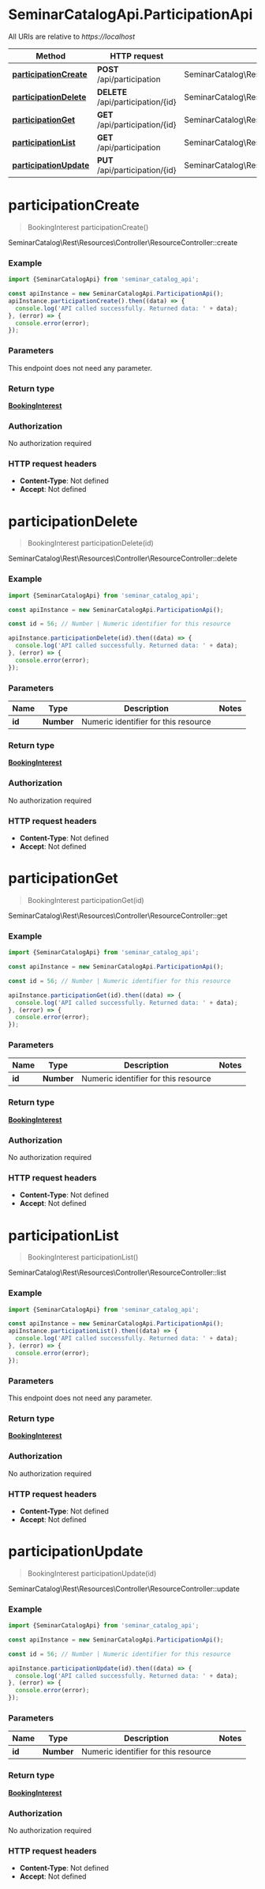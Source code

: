 # SeminarCatalogApi.ParticipationApi

All URIs are relative to *https://localhost*

Method | HTTP request | Description
------------- | ------------- | -------------
[**participationCreate**](ParticipationApi.md#participationCreate) | **POST** /api/participation | SeminarCatalog\\Rest\\Resources\\Controller\\ResourceController::create
[**participationDelete**](ParticipationApi.md#participationDelete) | **DELETE** /api/participation/{id} | SeminarCatalog\\Rest\\Resources\\Controller\\ResourceController::delete
[**participationGet**](ParticipationApi.md#participationGet) | **GET** /api/participation/{id} | SeminarCatalog\\Rest\\Resources\\Controller\\ResourceController::get
[**participationList**](ParticipationApi.md#participationList) | **GET** /api/participation | SeminarCatalog\\Rest\\Resources\\Controller\\ResourceController::list
[**participationUpdate**](ParticipationApi.md#participationUpdate) | **PUT** /api/participation/{id} | SeminarCatalog\\Rest\\Resources\\Controller\\ResourceController::update


<a name="participationCreate"></a>
# **participationCreate**
> BookingInterest participationCreate()

SeminarCatalog\\Rest\\Resources\\Controller\\ResourceController::create

### Example
```javascript
import {SeminarCatalogApi} from 'seminar_catalog_api';

const apiInstance = new SeminarCatalogApi.ParticipationApi();
apiInstance.participationCreate().then((data) => {
  console.log('API called successfully. Returned data: ' + data);
}, (error) => {
  console.error(error);
});

```

### Parameters
This endpoint does not need any parameter.

### Return type

[**BookingInterest**](BookingInterest.md)

### Authorization

No authorization required

### HTTP request headers

 - **Content-Type**: Not defined
 - **Accept**: Not defined

<a name="participationDelete"></a>
# **participationDelete**
> BookingInterest participationDelete(id)

SeminarCatalog\\Rest\\Resources\\Controller\\ResourceController::delete

### Example
```javascript
import {SeminarCatalogApi} from 'seminar_catalog_api';

const apiInstance = new SeminarCatalogApi.ParticipationApi();

const id = 56; // Number | Numeric identifier for this resource

apiInstance.participationDelete(id).then((data) => {
  console.log('API called successfully. Returned data: ' + data);
}, (error) => {
  console.error(error);
});

```

### Parameters

Name | Type | Description  | Notes
------------- | ------------- | ------------- | -------------
 **id** | **Number**| Numeric identifier for this resource | 

### Return type

[**BookingInterest**](BookingInterest.md)

### Authorization

No authorization required

### HTTP request headers

 - **Content-Type**: Not defined
 - **Accept**: Not defined

<a name="participationGet"></a>
# **participationGet**
> BookingInterest participationGet(id)

SeminarCatalog\\Rest\\Resources\\Controller\\ResourceController::get

### Example
```javascript
import {SeminarCatalogApi} from 'seminar_catalog_api';

const apiInstance = new SeminarCatalogApi.ParticipationApi();

const id = 56; // Number | Numeric identifier for this resource

apiInstance.participationGet(id).then((data) => {
  console.log('API called successfully. Returned data: ' + data);
}, (error) => {
  console.error(error);
});

```

### Parameters

Name | Type | Description  | Notes
------------- | ------------- | ------------- | -------------
 **id** | **Number**| Numeric identifier for this resource | 

### Return type

[**BookingInterest**](BookingInterest.md)

### Authorization

No authorization required

### HTTP request headers

 - **Content-Type**: Not defined
 - **Accept**: Not defined

<a name="participationList"></a>
# **participationList**
> BookingInterest participationList()

SeminarCatalog\\Rest\\Resources\\Controller\\ResourceController::list

### Example
```javascript
import {SeminarCatalogApi} from 'seminar_catalog_api';

const apiInstance = new SeminarCatalogApi.ParticipationApi();
apiInstance.participationList().then((data) => {
  console.log('API called successfully. Returned data: ' + data);
}, (error) => {
  console.error(error);
});

```

### Parameters
This endpoint does not need any parameter.

### Return type

[**BookingInterest**](BookingInterest.md)

### Authorization

No authorization required

### HTTP request headers

 - **Content-Type**: Not defined
 - **Accept**: Not defined

<a name="participationUpdate"></a>
# **participationUpdate**
> BookingInterest participationUpdate(id)

SeminarCatalog\\Rest\\Resources\\Controller\\ResourceController::update

### Example
```javascript
import {SeminarCatalogApi} from 'seminar_catalog_api';

const apiInstance = new SeminarCatalogApi.ParticipationApi();

const id = 56; // Number | Numeric identifier for this resource

apiInstance.participationUpdate(id).then((data) => {
  console.log('API called successfully. Returned data: ' + data);
}, (error) => {
  console.error(error);
});

```

### Parameters

Name | Type | Description  | Notes
------------- | ------------- | ------------- | -------------
 **id** | **Number**| Numeric identifier for this resource | 

### Return type

[**BookingInterest**](BookingInterest.md)

### Authorization

No authorization required

### HTTP request headers

 - **Content-Type**: Not defined
 - **Accept**: Not defined

